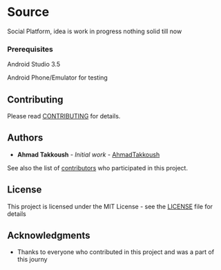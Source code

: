 # Source

Social Platform, idea is work in progress nothing solid till now

### Prerequisites

Android Studio 3.5

Android Phone/Emulator for testing

## Contributing

Please read [CONTRIBUTING](CONTRIBUTING.md) for details.

## Authors

* **Ahmad Takkoush** - *Initial work* - [AhmadTakkoush](https://github.com/AhmadTakkoush)

See also the list of [contributors](https://github.com/AhmadTakkoush/Source/contributors) who participated in this project.

## License

This project is licensed under the MIT License - see the [LICENSE](LICENSE) file for details

## Acknowledgments

* Thanks to everyone who contributed in this project and was a part of this journy
